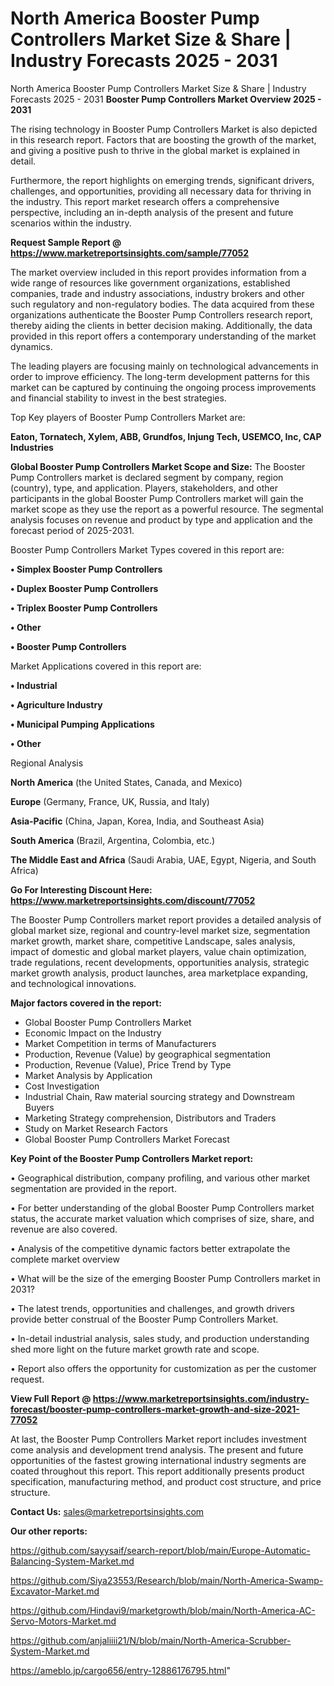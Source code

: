 # North America Booster Pump Controllers Market Size & Share | Industry Forecasts 2025 - 2031
North America Booster Pump Controllers Market Size & Share | Industry Forecasts 2025 - 2031
<Strong> Booster Pump Controllers Market Overview 2025 - 2031</strong>

The rising technology in Booster Pump Controllers Market is also depicted in this research report. Factors that are boosting the growth of the market, and giving a positive push to thrive in the global market is explained in detail.

Furthermore, the report highlights on emerging trends, significant drivers, challenges, and opportunities, providing all necessary data for thriving in the industry. This report market research offers a comprehensive perspective, including an in-depth analysis of the present and future scenarios within the industry.

<strong>Request Sample Report @ <a href=https://www.marketreportsinsights.com/sample/77052>https://www.marketreportsinsights.com/sample/77052</a></strong>

The market overview included in this report provides information from a wide range of resources like government organizations, established companies, trade and industry associations, industry brokers and other such regulatory and non-regulatory bodies. The data acquired from these organizations authenticate the Booster Pump Controllers research report, thereby aiding the clients in better decision making. Additionally, the data provided in this report offers a contemporary understanding of the market dynamics.

The leading players are focusing mainly on technological advancements in order to improve efficiency. The long-term development patterns for this market can be captured by continuing the ongoing process improvements and financial stability to invest in the best strategies.

Top Key players of Booster Pump Controllers Market are:

<strong>Eaton, Tornatech, Xylem, ABB, Grundfos, Injung Tech, USEMCO, Inc, CAP Industries</strong>

<strong><b>Global Booster Pump Controllers Market Scope and Size:</b></strong>
The Booster Pump Controllers market is declared segment by company, region (country), type, and application. Players, stakeholders, and other participants in the global Booster Pump Controllers market will gain the market scope as they use the report as a powerful resource. The segmental analysis focuses on revenue and product by type and application and the forecast period of 2025-2031.

Booster Pump Controllers Market Types covered in this report are:

<strong>• Simplex Booster Pump Controllers

• Duplex Booster Pump Controllers

• Triplex Booster Pump Controllers

• Other

• Booster Pump Controllers</strong>

Market Applications covered in this report are:

<strong>• Industrial

• Agriculture Industry

• Municipal Pumping Applications

• Other</strong> 

Regional Analysis

<strong>North America</strong> (the United States, Canada, and Mexico)

<strong>Europe</strong> (Germany, France, UK, Russia, and Italy)

<strong>Asia-Pacific</strong> (China, Japan, Korea, India, and Southeast Asia)

<strong>South America</strong> (Brazil, Argentina, Colombia, etc.)

<strong>The Middle East and Africa</strong> (Saudi Arabia, UAE, Egypt, Nigeria, and South Africa)

<strong>Go For Interesting Discount Here: <a href=https://www.marketreportsinsights.com/discount/77052>https://www.marketreportsinsights.com/discount/77052</a></strong>

The Booster Pump Controllers market report provides a detailed analysis of global market size, regional and country-level market size, segmentation market growth, market share, competitive Landscape, sales analysis, impact of domestic and global market players, value chain optimization, trade regulations, recent developments, opportunities analysis, strategic market growth analysis, product launches, area marketplace expanding, and technological innovations.

<strong><b>Major factors covered in the report:</b></strong>
<ul>
  <li>Global Booster Pump Controllers Market </li>
  <li>Economic Impact on the Industry</li>
  <li>Market Competition in terms of Manufacturers</li>
  <li>Production, Revenue (Value) by geographical segmentation</li>
  <li>Production, Revenue (Value), Price Trend by Type</li>
  <li>Market Analysis by Application</li>
  <li>Cost Investigation</li>
  <li>Industrial Chain, Raw material sourcing strategy and Downstream Buyers</li>
  <li>Marketing Strategy comprehension, Distributors and Traders</li>
  <li>Study on Market Research Factors</li>
  <li>Global Booster Pump Controllers Market Forecast</li>
</ul>

<strong><b>Key Point of the Booster Pump Controllers Market report:</b></strong>

• Geographical distribution, company profiling, and various other market segmentation are provided in the report.

• For better understanding of the global Booster Pump Controllers market status, the accurate market valuation which comprises of size, share, and revenue are also covered.

• Analysis of the competitive dynamic factors better extrapolate the complete market overview

• What will be the size of the emerging Booster Pump Controllers market in 2031?

• The latest trends, opportunities and challenges, and growth drivers provide better construal of the Booster Pump Controllers Market.

• In-detail industrial analysis, sales study, and production understanding shed more light on the future market growth rate and scope.

• Report also offers the opportunity for customization as per the customer request.

<strong><b>View Full Report @ <a href=https://www.marketreportsinsights.com/industry-forecast/booster-pump-controllers-market-growth-and-size-2021-77052>https://www.marketreportsinsights.com/industry-forecast/booster-pump-controllers-market-growth-and-size-2021-77052</a></b></strong>


At last, the Booster Pump Controllers Market report includes investment come analysis and development trend analysis. The present and future opportunities of the fastest growing international industry segments are coated throughout this report. This report additionally presents product specification, manufacturing method, and product cost structure, and price structure.

<strong>Contact Us:</strong>
sales@marketreportsinsights.com

<strong>Our other reports:</strong>

<a href=https://github.com/sayysaif/search-report/blob/main/Europe-Automatic-Balancing-System-Market.md>https://github.com/sayysaif/search-report/blob/main/Europe-Automatic-Balancing-System-Market.md</a>

<a href=https://github.com/Siya23553/Research/blob/main/North-America-Swamp-Excavator-Market.md>https://github.com/Siya23553/Research/blob/main/North-America-Swamp-Excavator-Market.md</a>

<a href=https://github.com/Hindavi9/marketgrowth/blob/main/North-America-AC-Servo-Motors-Market.md>https://github.com/Hindavi9/marketgrowth/blob/main/North-America-AC-Servo-Motors-Market.md</a>

<a href=https://github.com/anjaliiii21/N/blob/main/North-America-Scrubber-System-Market.md>https://github.com/anjaliiii21/N/blob/main/North-America-Scrubber-System-Market.md</a>

<a href=https://ameblo.jp/cargo656/entry-12886176795.html>https://ameblo.jp/cargo656/entry-12886176795.html</a>"
